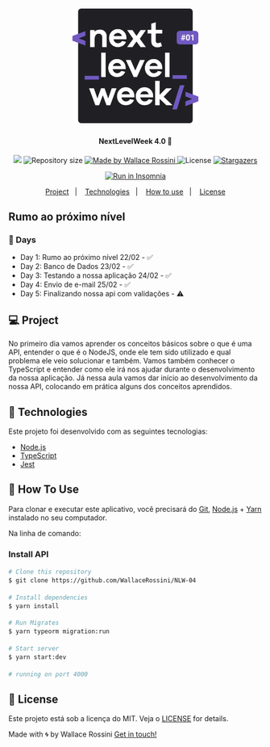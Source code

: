 <h1 align="center">
    <img alt="NextLevelWeek" title="#NextLevelWeek" src=".github/logo.svg" width="250px"></img>
</h1>
<h4 align="center"> 
  NextLevelWeek 4.0 🚀 
</h4>

<p align="center">
<a href="https://www.codacy.com/gh/WallaceRossini/NLW-04/dashboard?utm_source=github.com&amp;utm_medium=referral&amp;utm_content=WallaceRossini/NLW-04&amp;utm_campaign=Badge_Grade"><img src="https://app.codacy.com/project/badge/Grade/43a25c77fd4a4101a4ecc0d3df303a1e"/></a>

	

<img alt="Repository size" src="https://img.shields.io/github/repo-size/WallaceRossini/NLW-04">

	

<a href="https://www.linkedin.com/in/wallacerossini/">
  <img alt="Made by Wallace Rossini" src="https://img.shields.io/badge/made%20by-WallaceRossini-%2304D361">
</a>

  <img alt="License" src="https://img.shields.io/badge/license-MIT-brightgreen">
   <a href="https://github.com/WallaceRossini/NLW-04/stargazers">
    <img alt="Stargazers" src="https://img.shields.io/github/stars/WallaceRossini/NLW-04?style=social"></img>
  </a>
  </img>
</p>
  <p align="center">
  <a href="https://github.com/WallaceRossini/NLW-04/blob/master/.github/Insomnia.json" target="_blank"><img src="https://insomnia.rest/images/run.svg" alt="Run in Insomnia"></a>
  </p>
</p>
<p align="center">
  <a href="#-project">Project</a>&nbsp;&nbsp;&nbsp;|&nbsp;&nbsp;&nbsp;
  <a href="#rocket-Technologies">Technologies</a>&nbsp;&nbsp;&nbsp;|&nbsp;&nbsp;&nbsp;
  <a href="#-how-to-use">How to use</a>&nbsp;&nbsp;&nbsp;|&nbsp;&nbsp;&nbsp;
  <a href="#memo-license">License</a>
</p>

## Rumo ao próximo nível

### 📅 Days
- Day 1: Rumo ao próximo nível 22/02 - ✅ 
- Day 2: Banco de Dados 23/02 - ✅ 
- Day 3: Testando a nossa aplicação 24/02 - ✅ 
- Day 4: Envio de e-mail 25/02 - ✅ 
- Day 5: Finalizando nossa api com validações - ⚠️

## 💻 Project

No primeiro dia vamos aprender os conceitos básicos sobre o que é uma API, entender o que é o NodeJS, onde ele tem sido utilizado e qual problema ele veio solucionar e também. Vamos também conhecer o TypeScript e entender como ele irá nos ajudar durante o desenvolvimento da nossa aplicação. Já nessa aula vamos dar início ao desenvolvimento da nossa API, colocando em prática alguns dos conceitos aprendidos.

## 🚀 Technologies

Este projeto foi desenvolvido com as seguintes tecnologias:

- [Node.js][nodejs]
- [TypeScript][typescript]
- [Jest](jestjs.io)

## 💢 How To Use

Para clonar e executar este aplicativo, você precisará do [Git](https://git-scm.com), [Node.js][nodejs] + [Yarn][yarn] instalado no seu computador.

Na linha de comando:

### Install API 

```bash
# Clone this repository
$ git clone https://github.com/WallaceRossini/NLW-04

# Install dependencies
$ yarn install

# Run Migrates
$ yarn typeorm migration:run

# Start server
$ yarn start:dev

# running on port 4000
```

## 📝 License

Este projeto está sob a licença do MIT. Veja o [LICENSE](https://github.com/WallaceRossini/NLW-04/blob/master/LICENSE) for details.

Made with 🌀 by Wallace Rossini [Get in touch!](https://www.linkedin.com/in/wallacerossini/)

[nodejs]: https://nodejs.org/
[typescript]: https://www.typescriptlang.org/
[yarn]: https://yarnpkg.com/
